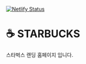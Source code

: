 [![Netlify Status](https://api.netlify.com/api/v1/badges/9f2f756f-e1fc-48d9-9c07-b7d7433d8aaa/deploy-status)](https://app.netlify.com/sites/kind-elion-a5b272/deploys)

# ☕ STARBUCKS

스타벅스 랜딩 홈페이지 입니다. <br>